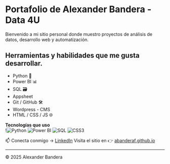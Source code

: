 # Portafolio de Alexander Bandera - Data 4U

Bienvenido a mi sitio personal donde muestro proyectos de análisis de datos, desarrollo web y automatización.

## Herramientas y habilidades que me gusta desarrollar.

- Python 🐍
- Power BI 📊
- SQL 🗃️
- Appsheet
- Git / GitHub 🛠️
- Wordpress - CMS
- HTML / CSS / JS 🌐

**Tecnologías que uso**  
!![Python](https://img.shields.io/badge/Python-3776AB?style=for-the-badge&logo=python&logoColor=white)
![Power BI](https://img.shields.io/badge/PowerBI-F2C811?style=for-the-badge&logo=powerbi&logoColor=black)
![SQL](https://img.shields.io/badge/SQL-336791?style=for-the-badge&logo=postgresql&logoColor=white)
![CSS3](https://img.shields.io/badge/CSS3-1572B6?style=for-the-badge&logo=css3&logoColor=white)

📫 Conecta conmigo → [LinkedIn](https://www.linkedin.com/in/abanderaf/)
Visita el sitio en 👉 [abanderaf.github.io](https://abanderaf.github.io)

---
© 2025 Alexander Bandera
